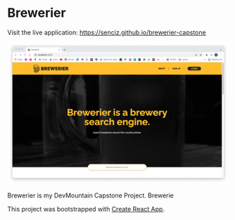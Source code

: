 # Brewerier

Visit the live application: https://senciz.github.io/brewerier-capstone

![Brewerier Screen Shot](https://github.com/SenciZ/brewerier-capstone/blob/main/resources/Brewerier.png?raw=true)

Brewerier is my DevMountain Capstone Project. Brewerie

This project was bootstrapped with [Create React App](https://github.com/facebook/create-react-app).
